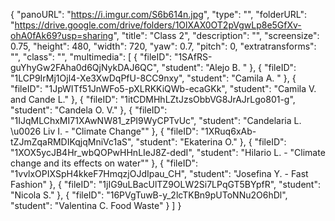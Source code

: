 {
      "panoURL": "https://i.imgur.com/S6b614n.jpg",
      "type": "",
      "folderURL": "https://drive.google.com/drive/folders/1OlXAX0OT2pVgwLp8e5GfXv-ohA0fAk69?usp=sharing",
      "title": "Class 2",
      "description": "",
      "screensize": 0.75,
      "height": 480,
      "width": 720,
      "yaw": 0.7,
      "pitch": 0,
      "extratransforms": "",
      "class": "",
      "multimedia": [
         {
            "fileID": "1SAfRS-guYhyGw2FAha0d6QjNykDAJ6QC",
            "student": "Alejo B. "
         },
         {
            "fileID": "1LCP9IrMj1Ojl4-Xe3XwDqPfU-8CC9nxy",
            "student": "Camila A. "
         },
         {
            "fileID": "1JpWITf51JnWFo5-pXLRKKiQWb-ecaGKk",
            "student": "Camila V. and Cande L."
         },
         {
            "fileID": "1itCDMHhLZtJzsObbVG8JrAJrLgo801-g",
            "student": "Candela O. V."
         },
         {
            "fileID": "1IJqMLChxMI71XAwNW81_zPI9WyCPTvUc",
            "student": "Candelaria L. \u0026 Liv I. - \"Climate Change\""
         },
         {
            "fileID": "1XRuq6xAb-tZJmZqaRMDIKqjqMniVc1aS",
            "student": "Ekaterina O."
         },
         {
            "fileID": "1XOX5ycJB4Hr_wbQOPwHHnLIeJ8Z-dedI",
            "student": "Hilario L. - \"Climate change and its effects on water\""
         },
         {
            "fileID": "1vvlxOPIXSpH4kkeF7HmqzjOJdIpau_CH",
            "student": "Josefina Y. - Fast Fashion"
         },
         {
            "fileID": "1jIG9uLBacUlTZ9OLW2Si7LPqGT5BYpfR",
            "student": "Nicola S."
         },
         {
            "fileID": "16PVgTuwB-y_2lcTKBn9pUToNNu2O6hDl",
            "student": "Valentina C. Food Waste"
         }
      ]
   }
